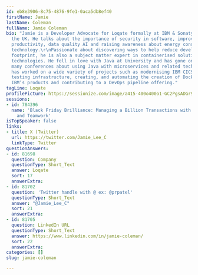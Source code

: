 ```yaml
---
id: eb8e3906-8c75-4876-9fe1-0aca5db8ef40
firstName: Jamie
lastName: Coleman
fullName: Jamie Coleman
bio: "Jamie is a Developer Advocate for Loqate formally at IBM & Sonatype, based in
  the UK. He talks about the importance of security in software, improving developer
  productivity, data quality AI and raising awareness about energy consumption of
  technology.\r\nPassionate about discovering ways to help reduce developers carbon
  footprint, he is also a subject matter expert in containerised solutions and build
  technologies. He fell in love with Java at University and has gone on to talk at
  many conferences about using Java with microservices and related technologies. He
  has worked on a wide variety of projects such as modernising IBM CICS mainframe
  testing infrastructure, creating, and automating the creation of Docker images for
  IBM’s products and contributing to a DevOps pipeline offering."
tagLine: Loqate
profilePicture: https://sessionize.com/image/a415-400o400o1-GC2PgsADGr9ZX5WgDnPBzJ.jpg
sessions:
- id: 784396
  name: 'Black Friday Brilliance: Managing a Billion Transactions with Tech, Tactics,
    and Teamwork'
isTopSpeaker: false
links:
- title: X (Twitter)
  url: https://twitter.com/Jamie_Lee_C
  linkType: Twitter
questionAnswers:
- id: 81698
  question: Company
  questionType: Short_Text
  answer: Loqate
  sort: 17
  answerExtra:
- id: 81702
  question: 'Twitter handle with @ ex: @prpatel'
  questionType: Short_Text
  answer: "@Jamie_Lee_C"
  sort: 21
  answerExtra:
- id: 81705
  question: LinkedIn URL
  questionType: Short_Text
  answer: https://www.linkedin.com/in/jamie-coleman/
  sort: 22
  answerExtra:
categories: []
slug: jamie-coleman

---
```


